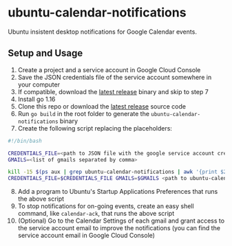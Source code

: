 # ubuntu-calendar-notifications

Ubuntu insistent desktop notifications for Google Calendar events.

## Setup and Usage

1. Create a project and a service account in Google Cloud Console
2. Save the JSON credentials file of the service account somewhere in your computer
3. If compatible, download the [latest release](https://github.com/matheuscscp/ubuntu-calendar-notifications/releases/latest) binary and skip to step 7
4. Install go 1.16
5. Clone this repo or download the [latest release](https://github.com/matheuscscp/ubuntu-calendar-notifications/releases/latest) source code
6. Run `go build` in the root folder to generate the `ubuntu-calendar-notifications` binary
7. Create the following script replacing the placeholders:

```bash
#!/bin/bash

CREDENTIALS_FILE=<path to JSON file with the google service account credentials>
GMAILS=<list of gmails separated by comma>

kill -15 $(ps aux | grep ubuntu-calendar-notifications | awk '{print $2}') 2> /dev/null
CREDENTIALS_FILE=$CREDENTIALS_FILE GMAILS=$GMAILS <path to ubuntu-calendar-notifications binary> >> <path to log file> 2>&1 &
```
8. Add a program to Ubuntu's Startup Applications Preferences that runs the above script
9. To stop notifications for on-going events, create an easy shell command, like `calendar-ack`, that runs the above script
10. (Optional) Go to the Calendar Settings of each gmail and grant access to the service account email to improve the notifications (you can find the service account email in Google Cloud Console)
